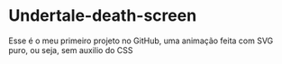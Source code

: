 # Undertale-death-screen
Esse é o meu primeiro projeto no GitHub, uma animação feita com SVG puro, ou seja, sem auxilio do CSS
